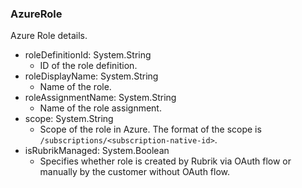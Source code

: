 ### AzureRole
Azure Role details.

- roleDefinitionId: System.String
  - ID of the role definition.
- roleDisplayName: System.String
  - Name of the role.
- roleAssignmentName: System.String
  - Name of the role assignment.
- scope: System.String
  - Scope of the role in Azure. The format of the scope is `/subscriptions/<subscription-native-id>`.
- isRubrikManaged: System.Boolean
  - Specifies whether role is created by Rubrik via OAuth flow or manually by the customer without OAuth flow.

